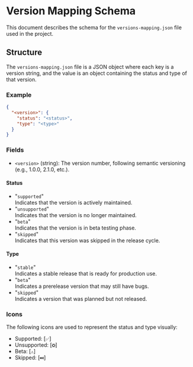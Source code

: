 # Version Mapping Schema

This document describes the schema for the `versions-mapping.json` file used in the
project.

## Structure

The `versions-mapping.json` file is a JSON object where each key is a version string,
and the value is an object containing the status and type of that version.

### Example

```json
{
  "<version>": {
    "status": "<status>",
    "type": "<type>"
  }
}
```

### Fields

- `<version>` (string): The version number, following semantic versioning (e.g.,
  1.0.0, 2.1.0, etc.).

#### Status

- "`supported`"\
   Indicates that the version is actively maintained.
- "`unsupported`"\
   Indicates that the version is no longer maintained.
- "`beta`"\
   Indicates that the version is in beta testing phase.
- "`skipped`"\
   Indicates that this version was skipped in the release cycle.

#### Type

- "`stable`"\
   Indicates a stable release that is ready for production use.
- "`beta`"\
   Indicates a prerelease version that may still have bugs.
- "`skipped`"\
   Indicates a version that was planned but not released.

### Icons

The following icons are used to represent the status and type visually:

- Supported: [`✅`]
- Unsupported: [`❎`]
- Beta: [`⚠️`]
- Skipped: [`⏭️`]
